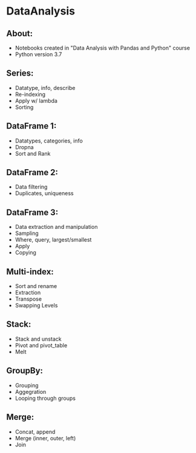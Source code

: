 # DataAnalysis
## About: <br>
 * Notebooks created in "Data Analysis with Pandas and Python" course <br>
 * Python version 3.7 <br>
## Series: <br>
 * Datatype, info, describe <br>
 * Re-indexing <br>
 * Apply w/ lambda <br>
 * Sorting <br>
## DataFrame 1:  <br>
 * Datatypes, categories, info <br>
 * Dropna <br>
 * Sort and Rank <br>
## DataFrame 2:  <br>
 * Data filtering <br>
 * Duplicates, uniqueness <br>
 ## DataFrame 3:  <br>
 * Data extraction and manipulation <br>
 * Sampling <br>
 * Where, query, largest/smallest <br>
 * Apply <br>
 * Copying <br>
 ## Multi-index:  <br>
 * Sort and rename <br>
 * Extraction <br>
 * Transpose <br>
 * Swapping Levels <br>
  ## Stack:  <br>
 * Stack and unstack <br>
 * Pivot and pivot_table <br>
 * Melt <br>
 ## GroupBy:  <br>
 * Grouping <br>
 * Aggegration <br>
 * Looping through groups <br>
  ## Merge:  <br>
 * Concat, append <br>
 * Merge (inner, outer, left) <br>
 * Join <br>
 
